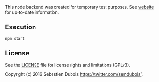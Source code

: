This node backend was created for temporary test purposes. See [website](https://github.com/belongapp/belong-website) for up-to-date information.

## Execution

`npm start`

## License

See the [LICENSE](LICENSE) file for license rights and limitations (GPLv3).

Copyright (c) 2016 Sebastien Dubois <https://twitter.com/semdubois/>.
